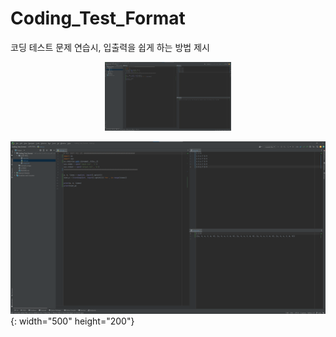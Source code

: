 # Coding_Test_Format
코딩 테스트 문제 연습시, 입출력을 쉽게 하는 방법 제시


<p align="center">
  <img width="40%" height="40%" src="https://github.com/RoBoTics-JHJ/Coding_Test_Format/blob/main/example_image/example_pycharm.png">
</p>

![pycharm_image](/example_image/example_pycharm.png){: width="500" height="200"}
